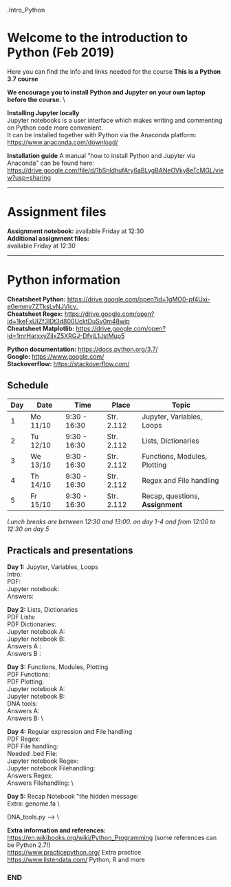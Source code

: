 .Intro_Python

# Welcome to the introduction to Python (Feb 2019)

Here you can find the info and links needed for the course
**This is a Python 3.7 course**

**We encourage you to install Python and Jupyter on your own laptop before the course.** \

**Installing Jupyter locally**\
Jupyter notebooks is a user interface which makes writing and commenting on Python code more convenient.\
It can be installed together with Python via the Anaconda platform:\
https://www.anaconda.com/download/

**Installation guide**
A manual "how to install Python and Jupyter via Anaconda" can be found here:\
https://drive.google.com/file/d/1bSnldhufAry6aBLygBANeOVky8eTcMGL/view?usp=sharing

--------------------------------------------------------------------------------------
# Assignment files 

**Assignment notebook:** available Friday at 12:30 \
**Additional assignment files:** \
available Friday at 12:30

--------------------------------------------------------------------------------------

# Python information

**Cheatsheet Python:** https://drive.google.com/open?id=1gMO0-pf4Uxi-e0emmv7ZTksLvNJVIcv_ \
**Cheatsheet Regex:** https://drive.google.com/open?id=1keFxUIZf3lDt3d800UcktDuSv0m48wip \
**Cheatsheet Matplotlib:** https://drive.google.com/open?id=1mrHarxxyZjIxZ5XRGJ-DfvjL1JstMup5 

**Python documentation:** https://docs.python.org/3.7/ \
**Google:** https://www.google.com/ \
**Stackoverflow:** https://stackoverflow.com/ 

## Schedule

| Day | Date     | Time          | Place      | Topic                            |
|-----|----------|---------------|------------|----------------------------------|
| 1   | Mo 11/10 |  9:30 - 16:30 | Str. 2.112 | Jupyter, Variables, Loops        |
| 2   | Tu 12/10 |  9:30 - 16:30 | Str. 2.112 | Lists, Dictionaries              |
| 3   | We 13/10 |  9:30 - 16:30 | Str. 2.112 | Functions, Modules, Plotting     |
| 4   | Th 14/10 |  9:30 - 16:30 | Str. 2.112 | Regex and File handling         |
| 5   | Fr 15/10 |  9:30 - 16:30 | Str. 2.112 | Recap, questions, **Assignment** |


*Lunch breaks are between 12:30 and 13:00. on day 1-4 and from 12:00 to 12:30 on day 5*



## Practicals and presentations ###

**Day 1:** Jupyter, Variables, Loops\
Intro: \
PDF:  \
Jupyter notebook:  \
Answers:  

**Day 2:** Lists, Dictionaries \
PDF Lists:  \
PDF Dictionaries:  \
Jupyter notebook A:  \
Jupyter notebook B:  \
Answers A :  \
Answers B : 

**Day 3:** Functions, Modules, Plotting\
PDF Functions:  \
PDF Plotting:  \
Jupyter notebook A:  \
Jupyter notebook B:  \
DNA tools:  \
Answers A:  \
Answers B:  \

**Day 4:** Regular expression and File handling\
PDF Regex:  \
PDF File handling:  \
Needed .bed File:  \
Jupyter notebook Regex:  \
Jupyter notebook Filehandling:  \
Answers Regex:  \
Answers Filehandling:  \

**Day 5:** Recap
Notebook "the hidden message:  \
Extra: genome.fa  \


DNA_tools.py -->   \

**Extra information and references:** \
https://en.wikibooks.org/wiki/Python_Programming (some references can be Python 2.7!) \
https://www.practicepython.org/ Extra practice \
https://www.listendata.com/ Python, R and more


### END
